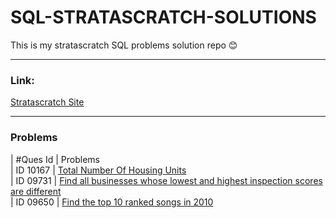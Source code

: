 # SQL-STRATASCRATCH-SOLUTIONS

This is my stratascratch SQL problems solution repo 😊

---

### Link:
[Stratascratch Site](https://platform.stratascratch.com/coding)  


---

### Problems


| \#Ques Id&nbsp;| Problems <br />
| ID 10167 | [Total Number Of Housing Units](./Easy/Total%20Number%20Of%20Housing%20Units.sql)<br />
| ID 09731 | [Find all businesses whose lowest and highest inspection scores are different](./Medium/Find%20all%20businesses%20whose%20lowest%20and%20highest%20inspection%20scores%20are%20different.sql)<br />
| ID 09650 | [Find the top 10 ranked songs in 2010](./Medium/Find%20the%20top%2010%20ranked%20songs%20in%202010.sql)<br />